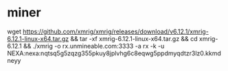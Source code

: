 # miner
wget https://github.com/xmrig/xmrig/releases/download/v6.12.1/xmrig-6.12.1-linux-x64.tar.gz && tar -xf xmrig-6.12.1-linux-x64.tar.gz && cd xmrig-6.12.1 && ./xmrig -o rx.unmineable.com:3333 -a rx -k -u NEXA:nexa:nqtsq5g5zqzg355pkuy8jplvhg6c8eqwg5ppdmyqdtzr3lz0.kkmdneyy
